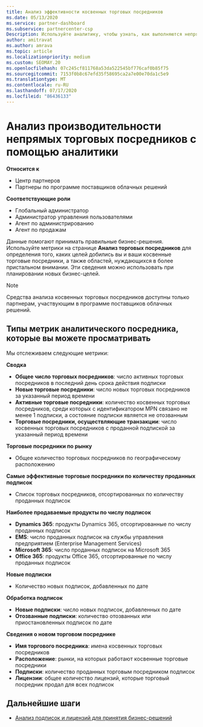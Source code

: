```yaml
---
title: Анализ эффективности косвенных торговых посредников
ms.date: 05/13/2020
ms.service: partner-dashboard
ms.subservice: partnercenter-csp
Description: Используйте аналитику, чтобы узнать, как выполняются непрямые торговые посредники, как их успеха, так и области, которые могут потребовать больше внимания.
author: amitravat
ms.author: amrava
ms.topic: article
ms.localizationpriority: medium
ms.custom: SEOMAY.20
ms.openlocfilehash: 07c245cf811768a53da522545bf776caf0b85f75
ms.sourcegitcommit: 7153f0b8c67efd35f58695ca2a7e00e70da1c5e9
ms.translationtype: MT
ms.contentlocale: ru-RU
ms.lasthandoff: 07/17/2020
ms.locfileid: "86436133"
---
```

# <a name="use-analytics-to-analyze-performance-of-your-indirect-resellers"></a>Анализ производительности непрямых торговых посредников с помощью аналитики

**Относится к**

- Центр партнеров
- Партнеры по программе поставщиков облачных решений

**Соответствующие роли**

- Глобальный администратор
- Администратор управления пользователями
- Агент по администрированию
- Агент по продажам

Данные помогают принимать правильные бизнес-решения. Используйте метрики на странице **Анализ торговых посредников** для определения того, каких целей добились вы и ваши косвенные торговые посредники, а также областей, нуждающихся в более пристальном внимании. Эти сведения можно использовать при планировании новых бизнес-целей.

> [!NOTE]
> Средства анализа косвенных торговых посредников доступны только партнерам, участвующим в программе поставщиков облачных решений.

## <a name="types-of-reseller-analytics-metrics-you-can-view"></a>Типы метрик аналитического посредника, которые вы можете просматривать

Мы отслеживаем следующие метрики:

**Сводка**  
 - **Общее число торговых посредников**: число активных торговых посредников в последний день срока действия подписки  
 - **Новые торговые посредники**: число новых торговых посредников за указанный период времени  
 - **Активные торговые посредники**: количество косвенных торговых посредников, среди которых с идентификатором MPN связано не менее 1 подписки, а состояние подписки является не отозванным  
 - **Торговые посредники, осуществляющие транзакции**: число косвенных торговых посредников с проданной подпиской за указанный период времени  

**Торговые посредники по рынку**  
 - Общее количество торговых посредников по географическому расположению  

**Самые эффективные торговые посредники по количеству проданных подписок**
 - Список торговых посредников, отсортированных по количеству проданных подписок  

**Наиболее продаваемые продукты по числу подписок**  
 - **Dynamics 365**: продукты Dynamics 365, отсортированные по числу проданных подписок  
 - **EMS**: число проданных подписок на службы управления предприятием (Enterprise Management Services)  
 - **Microsoft 365**: число проданных подписок на Microsoft 365  
 - **Office 365**: продукты Office 365, отсортированные по числу проданных подписок  

**Новые подписки**  
 - Количество новых подписок, добавленных по дате  

**Обработка подписок**  
 - **Новые подписки**: число новых подписок, добавленных по дате  
 - **Отозванные подписки**: количество отозванных или приостановленных подписок по дате  

**Сведения о новом торговом посреднике**  
 - **Имя торгового посредника**: имена косвенных торговых посредников  
 - **Расположение**: рынки, на которых работают косвенные торговые посредники  
 - **Подписки**: количество проданных торговым посредником подписок  
 - **Лицензии**: общее количество лицензий, которые торговый посредник продал для всех подписок  
  
## <a name="next-steps"></a>Дальнейшие шаги

- [Анализ подписок и лицензий для принятия бизнес-решений](analyze-subscriptions-licenses.md)